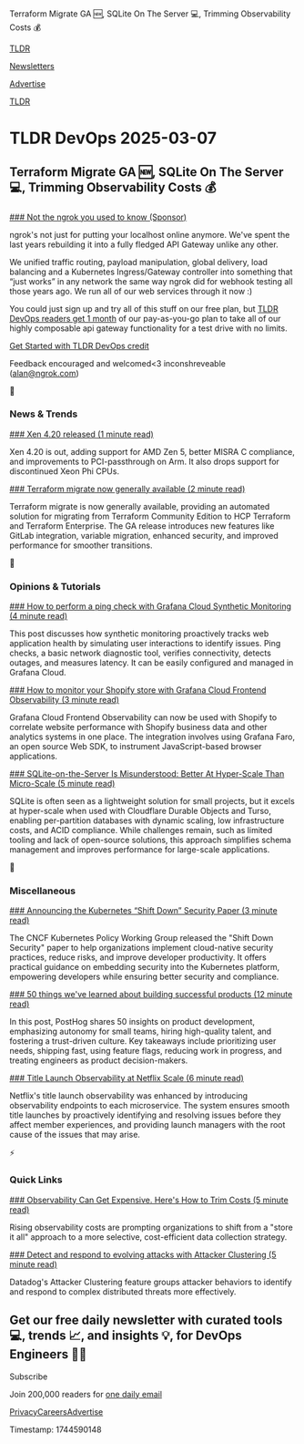 Terraform Migrate GA 🆕, SQLite On The Server 💻, Trimming Observability Costs 💰

[TLDR](/)

[Newsletters](/newsletters)

[Advertise](https://advertise.tldr.tech/)

[TLDR](/)

# TLDR DevOps 2025-03-07

## Terraform Migrate GA 🆕, SQLite On The Server 💻, Trimming Observability Costs 💰

### 

[### Not the ngrok you used to know (Sponsor)](https://ngrok.com/info/api-gateway-free-trial?utm_source=tldrdevops&amp;utm_medium=paid-community&amp;utm_campaign=apigateway-fy26q1-evergreen&amp;utm_content=newsletter-apigatewaytrial-signup)

ngrok's not just for putting your localhost online anymore. We've spent the last years rebuilding it into a fully fledged API Gateway unlike any other.

We unified traffic routing, payload manipulation, global delivery, load balancing and a Kubernetes Ingress/Gateway controller into something that “just works” in any network the same way ngrok did for webhook testing all those years ago. We run all of our web services through it now :)

You could just sign up and try all of this stuff on our free plan, but [TLDR DevOps readers get 1 month](https://ngrok.com/info/api-gateway-free-trial?utm_source=tldrdevops&utm_medium=paid-community&utm_campaign=apigateway-fy26q1-evergreen&utm_content=newsletter-apigatewaytrial-signup) of our pay-as-you-go plan to take all of our highly composable api gateway functionality for a test drive with no limits.

[Get Started with TLDR DevOps credit](https://ngrok.com/info/api-gateway-free-trial?utm_source=tldrdevops&utm_medium=paid-community&utm_campaign=apigateway-fy26q1-evergreen&utm_content=newsletter-apigatewaytrial-signup)

Feedback encouraged and welcomed<3 inconshreveable ([alan@ngrok.com](mailto:alan@ngrok.com))

📱

### News & Trends

[### Xen 4.20 released (1 minute read)](https://lwn.net/Articles/1013104/?utm_source=tldrdevops)

Xen 4.20 is out, adding support for AMD Zen 5, better MISRA C compliance, and improvements to PCI-passthrough on Arm. It also drops support for discontinued Xeon Phi CPUs.

[### Terraform migrate now generally available (2 minute read)](https://www.hashicorp.com/en/blog/terraform-migrate-now-generally-available?utm_source=tldrdevops)

Terraform migrate is now generally available, providing an automated solution for migrating from Terraform Community Edition to HCP Terraform and Terraform Enterprise. The GA release introduces new features like GitLab integration, variable migration, enhanced security, and improved performance for smoother transitions.

🚀

### Opinions & Tutorials

[### How to perform a ping check with Grafana Cloud Synthetic Monitoring (4 minute read)](https://grafana.com/blog/2025/02/27/how-to-perform-a-ping-check-with-grafana-cloud-synthetic-monitoring/?utm_source=tldrdevops)

This post discusses how synthetic monitoring proactively tracks web application health by simulating user interactions to identify issues. Ping checks, a basic network diagnostic tool, verifies connectivity, detects outages, and measures latency. It can be easily configured and managed in Grafana Cloud.

[### How to monitor your Shopify store with Grafana Cloud Frontend Observability (3 minute read)](https://grafana.com/blog/2025/03/04/how-to-monitor-your-shopify-store-with-grafana-cloud-frontend-observability/?utm_source=tldrdevops)

Grafana Cloud Frontend Observability can now be used with Shopify to correlate website performance with Shopify business data and other analytics systems in one place. The integration involves using Grafana Faro, an open source Web SDK, to instrument JavaScript-based browser applications.

[### SQLite-on-the-Server Is Misunderstood: Better At Hyper-Scale Than Micro-Scale (5 minute read)](https://rivet.gg/blog/2025-02-16-sqlite-on-the-server-is-misunderstood?utm_source=tldrdevops)

SQLite is often seen as a lightweight solution for small projects, but it excels at hyper-scale when used with Cloudflare Durable Objects and Turso, enabling per-partition databases with dynamic scaling, low infrastructure costs, and ACID compliance. While challenges remain, such as limited tooling and lack of open-source solutions, this approach simplifies schema management and improves performance for large-scale applications.

🎁

### Miscellaneous

[### Announcing the Kubernetes “Shift Down” Security Paper (3 minute read)](https://www.cncf.io/blog/2025/02/25/announcing-the-kubernetes-shift-down-security-paper/?utm_source=tldrdevops)

The CNCF Kubernetes Policy Working Group released the "Shift Down Security" paper to help organizations implement cloud-native security practices, reduce risks, and improve developer productivity. It offers practical guidance on embedding security into the Kubernetes platform, empowering developers while ensuring better security and compliance.

[### 50 things we've learned about building successful products (12 minute read)](https://newsletter.posthog.com/p/50-things-weve-learned-about-building?utm_source=tldrdevops)

In this post, PostHog shares 50 insights on product development, emphasizing autonomy for small teams, hiring high-quality talent, and fostering a trust-driven culture. Key takeaways include prioritizing user needs, shipping fast, using feature flags, reducing work in progress, and treating engineers as product decision-makers.

[### Title Launch Observability at Netflix Scale (6 minute read)](https://netflixtechblog.com/title-launch-observability-at-netflix-scale-8efe69ebd653?utm_source=tldrdevops)

Netflix's title launch observability was enhanced by introducing observability endpoints to each microservice. The system ensures smooth title launches by proactively identifying and resolving issues before they affect member experiences, and providing launch managers with the root cause of the issues that may arise.

⚡️

### Quick Links

[### Observability Can Get Expensive. Here's How to Trim Costs (5 minute read)](https://thenewstack.io/observability-can-get-expensive-heres-how-to-trim-costs/?utm_source=tldrdevops)

Rising observability costs are prompting organizations to shift from a "store it all" approach to a more selective, cost-efficient data collection strategy.

[### Detect and respond to evolving attacks with Attacker Clustering (5 minute read)](https://www.datadoghq.com/blog/attacker-clustering/?utm_source=tldrdevops)

Datadog's Attacker Clustering feature groups attacker behaviors to identify and respond to complex distributed threats more effectively.

## Get our free daily newsletter with curated tools 💻, trends 📈, and insights 💡, for DevOps Engineers 👨‍💻

Subscribe

Join 200,000 readers for [one daily email](/api/latest/devops)

[Privacy](/privacy)[Careers](https://jobs.ashbyhq.com/tldr.tech)[Advertise](/devops/advertise)

Timestamp: 1744590148